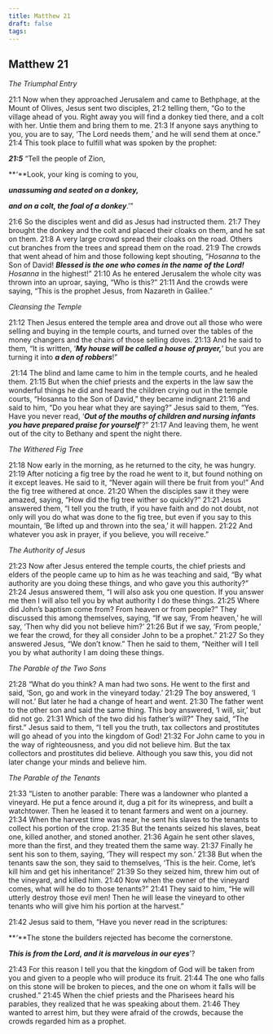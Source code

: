 ```yaml
---
title: Matthew 21
draft: false
tags:
---
```


## Matthew 21
_The Triumphal Entry_

21:1 Now when they approached Jerusalem and came to Bethphage, at the Mount of Olives, Jesus sent two disciples, 21:2 telling them, “Go to the village ahead of you. Right away you will find a donkey tied there, and a colt with her. Untie them and bring them to me. 21:3 If anyone says anything to you, you are to say, ‘The Lord needs them,’ and he will send them at once.” 21:4 This took place to fulfill what was spoken by the prophet:

**_21:5_** “Tell the people of Zion,

**_‘_**Look, your king is coming to you,

**_unassuming and seated on a donkey,_**

**_and on a colt, the foal of a donkey_**.’”

21:6 So the disciples went and did as Jesus had instructed them. 21:7 They brought the donkey and the colt and placed their cloaks on them, and he sat on them. 21:8 A very large crowd spread their cloaks on the road. Others cut branches from the trees and spread them on the road. 21:9 The crowds that went ahead of him and those following kept shouting, “_Hosanna_ to the Son of David! **_Blessed is the one who comes in the name of the Lord!_** _Hosanna_ in the highest!” 21:10 As he entered Jerusalem the whole city was thrown into an uproar, saying, “Who is this?” 21:11 And the crowds were saying, “This is the prophet Jesus, from Nazareth in Galilee.”

_Cleansing the Temple_

21:12 Then Jesus entered the temple area and drove out all those who were selling and buying in the temple courts, and turned over the tables of the money changers and the chairs of those selling doves. 21:13 And he said to them, “It is written, ‘**_My house will be called a house of prayer,_**’ but you are turning it into **_a den of robbers_**!”

 21:14 The blind and lame came to him in the temple courts, and he healed them. 21:15 But when the chief priests and the experts in the law saw the wonderful things he did and heard the children crying out in the temple courts, “Hosanna to the Son of David,” they became indignant 21:16 and said to him, “Do you hear what they are saying?” Jesus said to them, “Yes. Have you never read, ‘**_Out of the mouths of children and nursing infants you have prepared praise for yourself_**’?” 21:17 And leaving them, he went out of the city to Bethany and spent the night there.

_The Withered Fig Tree_

21:18 Now early in the morning, as he returned to the city, he was hungry. 21:19 After noticing a fig tree by the road he went to it, but found nothing on it except leaves. He said to it, “Never again will there be fruit from you!” And the fig tree withered at once. 21:20 When the disciples saw it they were amazed, saying, “How did the fig tree wither so quickly?” 21:21 Jesus answered them, “I tell you the truth, if you have faith and do not doubt, not only will you do what was done to the fig tree, but even if you say to this mountain, ‘Be lifted up and thrown into the sea,’ it will happen. 21:22 And whatever you ask in prayer, if you believe, you will receive.”

_The Authority of Jesus_

21:23 Now after Jesus entered the temple courts, the chief priests and elders of the people came up to him as he was teaching and said, “By what authority are you doing these things, and who gave you this authority?” 21:24 Jesus answered them, “I will also ask you one question. If you answer me then I will also tell you by what authority I do these things. 21:25 Where did John’s baptism come from? From heaven or from people?” They discussed this among themselves, saying, “If we say, ‘From heaven,’ he will say, ‘Then why did you not believe him?’ 21:26 But if we say, ‘From people,’ we fear the crowd, for they all consider John to be a prophet.” 21:27 So they answered Jesus, “We don’t know.” Then he said to them, “Neither will I tell you by what authority I am doing these things.

_The Parable of the Two Sons_

21:28 “What do you think? A man had two sons. He went to the first and said, ‘Son, go and work in the vineyard today.’ 21:29 The boy answered, ‘I will not.’ But later he had a change of heart and went. 21:30 The father went to the other son and said the same thing. This boy answered, ‘I will, sir,’ but did not go. 21:31 Which of the two did his father’s will?” They said, “The first.” Jesus said to them, “I tell you the truth, tax collectors and prostitutes will go ahead of you into the kingdom of God! 21:32 For John came to you in the way of righteousness, and you did not believe him. But the tax collectors and prostitutes did believe. Although you saw this, you did not later change your minds and believe him.

_The Parable of the Tenants_

21:33 “Listen to another parable: There was a landowner who planted a vineyard. He put a fence around it, dug a pit for its winepress, and built a watchtower. Then he leased it to tenant farmers and went on a journey. 21:34 When the harvest time was near, he sent his slaves to the tenants to collect his portion of the crop. 21:35 But the tenants seized his slaves, beat one, killed another, and stoned another. 21:36 Again he sent other slaves, more than the first, and they treated them the same way. 21:37 Finally he sent his son to them, saying, ‘They will respect my son.’ 21:38 But when the tenants saw the son, they said to themselves, ‘This is the heir. Come, let’s kill him and get his inheritance!’ 21:39 So they seized him, threw him out of the vineyard, and killed him. 21:40 Now when the owner of the vineyard comes, what will he do to those tenants?” 21:41 They said to him, “He will utterly destroy those evil men! Then he will lease the vineyard to other tenants who will give him his portion at the harvest.”

21:42 Jesus said to them, “Have you never read in the scriptures:

**_‘_**The stone the builders rejected has become the cornerstone.

**_This is from the Lord, and it is marvelous in our eyes_**’?

21:43 For this reason I tell you that the kingdom of God will be taken from you and given to a people who will produce its fruit. 21:44 The one who falls on this stone will be broken to pieces, and the one on whom it falls will be crushed.” 21:45 When the chief priests and the Pharisees heard his parables, they realized that he was speaking about them. 21:46 They wanted to arrest him, but they were afraid of the crowds, because the crowds regarded him as a prophet.